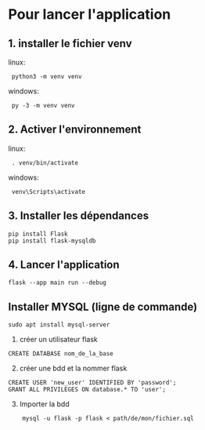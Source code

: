 # Pour lancer l'application

## 1. installer le fichier venv

linux:

```shell
 python3 -m venv venv
```

windows:

```shell
 py -3 -m venv venv
```

## 2. Activer l'environnement

linux:

```shell
 . venv/bin/activate
```

windows:

```shell
 venv\Scripts\activate
```

## 3. Installer les dépendances

```shell
pip install Flask
pip install flask-mysqldb
```

## 4. Lancer l'application

```shell
flask --app main run --debug
```

## Installer MYSQL (ligne de commande)

```shell
sudo apt install mysql-server
```

1. créer un utilisateur flask

```shell
CREATE DATABASE nom_de_la_base
```

2. créer une bdd et la nommer flask

```shell
CREATE USER 'new_user' IDENTIFIED BY 'password';
GRANT ALL PRIVILEGES ON database.* TO 'user';
```

3. Importer la bdd

```shell
    mysql -u flask -p flask < path/de/mon/fichier.sql
```
